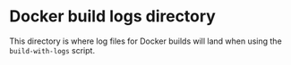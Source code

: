 # Docker build logs directory

This directory is where log files for Docker builds will land when using the `build-with-logs` script.
